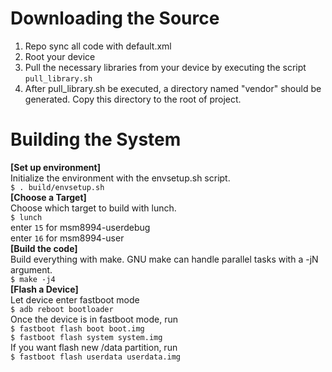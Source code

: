 Downloading the Source  
====
1. Repo sync all code with default.xml  
2. Root your device  
3. Pull the necessary libraries from your device by executing the script `pull_library.sh`  
4. After pull_library.sh be executed, a directory  named "vendor" should be generated. Copy this directory to the root of project.  

Building the System  
====
**[Set up environment]**  
Initialize the environment with the envsetup.sh script.  
`$ . build/envsetup.sh`  
**[Choose a Target]**  
Choose which target to build with lunch.  
`$ lunch`  
    enter `15` for msm8994-userdebug  
    enter `16` for msm8994-user  
**[Build the code]**  
Build everything with make. GNU make can handle parallel tasks with a -jN argument.  
`$ make -j4`  
**[Flash a Device]**  
Let device enter fastboot mode  
`$ adb reboot bootloader`  
Once the device is in fastboot mode, run  
`$ fastboot flash boot boot.img`  
`$ fastboot flash system system.img`  
If you want flash new /data partition, run  
`$ fastboot flash userdata userdata.img`
